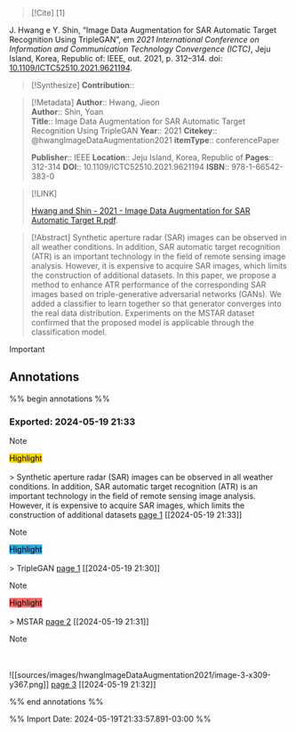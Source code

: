 >[!Cite] [1]

J. Hwang e Y. Shin, “Image Data Augmentation for SAR Automatic Target Recognition Using TripleGAN”, em _2021 International Conference on Information and Communication Technology Convergence (ICTC)_, Jeju Island, Korea, Republic of: IEEE, out. 2021, p. 312–314. doi: [10.1109/ICTC52510.2021.9621194](https://doi.org/10.1109/ICTC52510.2021.9621194).

>[!Synthesize]
>**Contribution**::

>[!Metadata]
> **Author**:: Hwang, Jieon</br> **Author**:: Shin, Yoan</br>
>**Title**:: Image Data Augmentation for SAR Automatic Target Recognition Using TripleGAN
>**Year**:: 2021
>**Citekey**:: @hwangImageDataAugmentation2021
>**itemType**:: conferencePaper
>
>
>
>
>**Publisher**:: IEEE
>**Location**:: Jeju Island, Korea, Republic of
> **Pages**:: 312-314
>**DOI**:: 10.1109/ICTC52510.2021.9621194
>**ISBN**:: 978-1-66542-383-0

>[!LINK]
>
>[Hwang and Shin - 2021 - Image Data Augmentation for SAR Automatic Target R.pdf](file://C:\Users\maila\Zotero\storage\XQITNZ56\Hwang%20and%20Shin%20-%202021%20-%20Image%20Data%20Augmentation%20for%20SAR%20Automatic%20Target%20R.pdf).

>[!Abstract]
Synthetic aperture radar (SAR) images can be observed in all weather conditions. In addition, SAR automatic target recognition (ATR) is an important technology in the field of remote sensing image analysis. However, it is expensive to acquire SAR images, which limits the construction of additional datasets. In this paper, we propose a method to enhance ATR performance of the corresponding SAR images based on triple-generative adversarial networks (GANs). We added a classifier to learn together so that generator converges into the real data distribution. Experiments on the MSTAR dataset confirmed that the proposed model is applicable through the classification model.

> [!important]
## Annotations

%% begin annotations %%

### Exported: 2024-05-19 21:33
>[!Note]
><mark style="background-color: #ffd400">Highlight</mark></br></br>> Synthetic aperture radar (SAR) images can be observed in all weather conditions. In addition, SAR automatic target recognition (ATR) is an important technology in the field of remote sensing image analysis. However, it is expensive to acquire SAR images, which limits the construction of additional datasets
>[page 1](file://C:\Users\maila\Zotero\storage\XQITNZ56\Hwang%20and%20Shin%20-%202021%20-%20Image%20Data%20Augmentation%20for%20SAR%20Automatic%20Target%20R.pdf) [[2024-05-19 21:33]]

>[!Note]
><mark style="background-color: #2ea8e5">Highlight</mark></br></br>> TripleGAN
>[page 1](file://C:\Users\maila\Zotero\storage\XQITNZ56\Hwang%20and%20Shin%20-%202021%20-%20Image%20Data%20Augmentation%20for%20SAR%20Automatic%20Target%20R.pdf) [[2024-05-19 21:30]]

>[!Note]
><mark style="background-color: #ff6666">Highlight</mark></br></br>> MSTAR
>[page 2](file://C:\Users\maila\Zotero\storage\XQITNZ56\Hwang%20and%20Shin%20-%202021%20-%20Image%20Data%20Augmentation%20for%20SAR%20Automatic%20Target%20R.pdf) [[2024-05-19 21:31]]

>[!Note]
></br></br>
>![[sources/images/hwangImageDataAugmentation2021/image-3-x309-y367.png]]
>[page 3](file://C:\Users\maila\Zotero\storage\XQITNZ56\Hwang%20and%20Shin%20-%202021%20-%20Image%20Data%20Augmentation%20for%20SAR%20Automatic%20Target%20R.pdf) [[2024-05-19 21:32]]

%% end annotations %%

%% Import Date: 2024-05-19T21:33:57.891-03:00 %%
